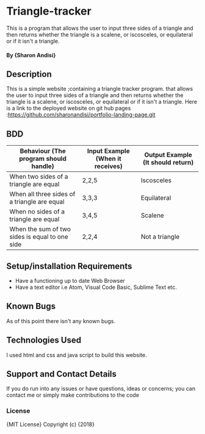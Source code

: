 # Triangle-tracker
This is a program that allows the user to input three sides of a triangle and then returns whether the triangle is a scalene, or iscosceles, or equilateral or if it isn't a triangle.
#### By **{Sharon Andisi}**
## Description
This is a simple website ;containing a triangle tracker program. that allows the user to input three sides of a triangle and then returns whether the triangle is a scalene, or iscosceles, or equilateral or if it isn't a triangle. Here is a link to the deployed website on git hub pages :https://github.com/sharonandisi/portfolio-landing-page.git 
## BDD
Behaviour (The program should handle)| Input Example (When it receives) | Output Example (It should return)
----------------------------------| ------------- | -------------
When two sides of a triangle are equal | 2,2,5| Iscosceles
When all three sides of a triangle are equal | 3,3,3 | Equilateral
When no sides of a triangle are equal | 3,4,5 | Scalene
When the sum of two sides is equal to one side | 2,2,4 | Not a triangle

##  Setup/installation Requirements
* Have a functioning up to date Web Browser
* Have a text editor i.e Atom, Visual Code Basic, Sublime Text etc.
## Known Bugs
As of this point there isn't any known bugs. 
## Technologies Used
I used html and css and java script to build this website. 
## Support and Contact Details
If you do run into any issues or have questions, ideas or concerns; you can contact me or simply make contributions to the code
### License
{MIT License}
Copyright (c) {2018} 
